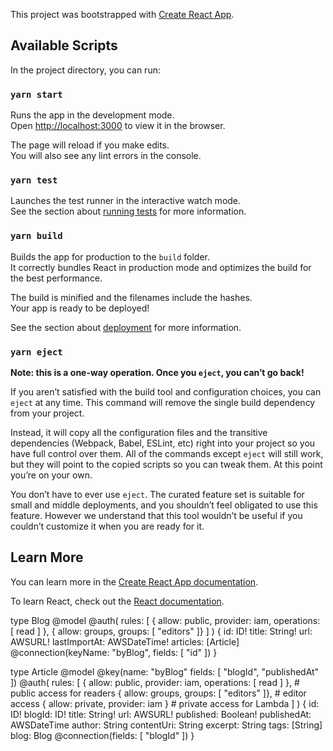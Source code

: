 This project was bootstrapped with [Create React App](https://github.com/facebook/create-react-app).

## Available Scripts

In the project directory, you can run:

### `yarn start`

Runs the app in the development mode.<br />
Open [http://localhost:3000](http://localhost:3000) to view it in the browser.

The page will reload if you make edits.<br />
You will also see any lint errors in the console.

### `yarn test`

Launches the test runner in the interactive watch mode.<br />
See the section about [running tests](https://facebook.github.io/create-react-app/docs/running-tests) for more information.

### `yarn build`

Builds the app for production to the `build` folder.<br />
It correctly bundles React in production mode and optimizes the build for the best performance.

The build is minified and the filenames include the hashes.<br />
Your app is ready to be deployed!

See the section about [deployment](https://facebook.github.io/create-react-app/docs/deployment) for more information.

### `yarn eject`

**Note: this is a one-way operation. Once you `eject`, you can’t go back!**

If you aren’t satisfied with the build tool and configuration choices, you can `eject` at any time. This command will remove the single build dependency from your project.

Instead, it will copy all the configuration files and the transitive dependencies (Webpack, Babel, ESLint, etc) right into your project so you have full control over them. All of the commands except `eject` will still work, but they will point to the copied scripts so you can tweak them. At this point you’re on your own.

You don’t have to ever use `eject`. The curated feature set is suitable for small and middle deployments, and you shouldn’t feel obligated to use this feature. However we understand that this tool wouldn’t be useful if you couldn’t customize it when you are ready for it.

## Learn More

You can learn more in the [Create React App documentation](https://facebook.github.io/create-react-app/docs/getting-started).

To learn React, check out the [React documentation](https://reactjs.org/).



type Blog
  @model
  @auth(
    rules: [
      { allow: public, provider: iam, operations: [ read ] },
      { allow: groups, groups: [ "editors" ]}
    ]
  )
{
  id: ID!
  title: String!
  url: AWSURL!
  lastImportAt: AWSDateTime!
  articles: [Article] @connection(keyName: "byBlog", fields: [ "id" ])
}

type Article
  @model
  @key(name: "byBlog" fields: [ "blogId", "publishedAt" ])
  @auth(
    rules: [
      { allow: public, provider: iam, operations: [ read ] }, # public access for readers
      { allow: groups, groups: [ "editors" ]}, # editor access
      { allow: private, provider: iam } # private access for Lambda
    ]
  )
{
  id: ID!
  blogId: ID!
  title: String!
  url: AWSURL!
  published: Boolean!
  publishedAt: AWSDateTime
  author: String
  contentUri: String
  excerpt: String
  tags: [String]
  blog: Blog @connection(fields: [ "blogId" ])
}

